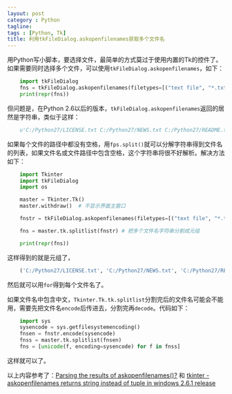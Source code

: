 ```yaml
---
layout: post
category : Python
tagline:
tags : [Python, Tk]
title: 利用tkFileDialog.askopenfilenames获取多个文件名
---
```


用Python写小脚本，要选择文件，最简单的方式莫过于使用内置的Tk的控件了。如果需要同时选择多个文件，可以使用`tkFileDialog.askopenfilenames`，如下：

```py
    import tkFileDialog
    fns = tkFileDialog.askopenfilenames(filetypes=[("text file", "*.txt"),("all","*.*")])
    print(repr(fns))
```

但问题是，在Python 2.6以后的版本，`tkFileDialog.askopenfilenames`返回的居然是字符串，类似于这样：

```py
    u'C:/Python27/LICENSE.txt C:/Python27/NEWS.txt C:/Python27/README.txt'
```

如果每个文件的路径中都没有空格，用`fps.split()`就可以分解字符串得到文件名的列表，如果文件名或文件路径中包含空格，这个字符串将很不好解析。解决方法如下：

```py
    import Tkinter
    import tkFileDialog
    import os

    master = Tkinter.Tk()
    master.withdraw()  # 不显示界面主窗口

    fnstr = tkFileDialog.askopenfilenames(filetypes=[("text file", "*.txt"),("all","*.*")])

    fns = master.tk.splitlist(fnstr) # 把多个文件名字符串分割成元组

    print(repr(fns))
```

这样得到的就是元组了，

```py
    ('C:/Python27/LICENSE.txt', 'C:/Python27/NEWS.txt', 'C:/Python27/README.txt')
```

然后就可以用`for`得到每个文件名了。

如果文件名中包含中文，`Tkinter.Tk.tk.splitlist`分割完后的文件名可能会不能用，需要先把文件名`encode`后传进去，分割完再`decode`。代码如下：

```python
    import sys
    sysencode = sys.getfilesystemencoding()
    fnsen = fnstr.encode(sysencode)
    fnss = master.tk.splitlist(fnsen)
    fns = [unicode(f, encoding=sysencode) for f in fnss]
```

这样就可以了。

以上内容参考了：[Parsing the results of askopenfilenames()?](http://stackoverflow.com/questions/4116249/parsing-the-results-of-askopenfilenames) 和 [tkinter - askopenfilenames returns string instead of tuple in windows 2.6.1 release](http://bugs.python.org/issue5712)

